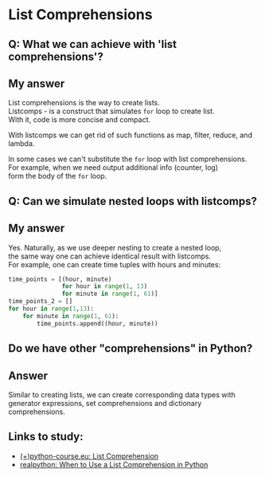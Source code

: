 # List Comprehensions

## Q: What we can achieve with 'list comprehensions'?
## My answer
List comprehensions is the way to create lists.  
Listcomps - is a construct that simulates `for` loop to create list.  
With it, code is more concise and compact.  

With listcomps we can get rid of such functions as map, filter, reduce, and lambda.

In some cases we can't substitute the `for` loop with list comprehensions.  
For example, when we need output additional info (counter, log)  
form the body of the `for` loop.  

## Q: Can we simulate nested loops with listcomps?
## My answer
Yes. Naturally, as we use deeper nesting to create a nested loop,  
the same way one can achieve identical result with listcomps.  
For example, one can create time tuples with hours and minutes:
```python
time_points = [(hour, minute) 
               for hour in range(1, 13) 
               for minute in range(1, 61)]
time_points_2 = []
for hour in range(1,13):
    for minute in range(1, 61):
        time_points.append((hour, minute))
```

## Do we have other "comprehensions" in Python?
## Answer
Similar to creating lists, we can create corresponding data types with  
generator expressions, set comprehensions and dictionary comprehensions.

## Links to study:
* [(+)python-course.eu: List Comprehension](https://python-course.eu/python3_list_comprehension.php)
* [realpython: When to Use a List Comprehension in Python](https://realpython.com/list-comprehension-python/)
